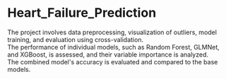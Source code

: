 # Heart_Failure_Prediction
The project involves data preprocessing, visualization of outliers, model training, and evaluation using cross-validation.  
The performance of individual models, such as Random Forest, GLMNet, and XGBoost, is assessed, and their variable importance is analyzed.  
The combined model's accuracy is evaluated and compared to the base models.
